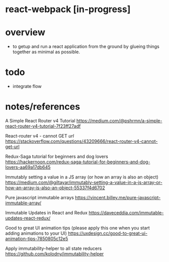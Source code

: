 # react-webpack [in-progress]

# overview
* to getup and run a react application from the ground by glueing things together as minimal as possible.

# todo
* integrate flow

# notes/references
A Simple React Router v4 Tutorial
https://medium.com/@pshrmn/a-simple-react-router-v4-tutorial-7f23ff27adf

React-router v4 - cannot GET *url*
https://stackoverflow.com/questions/43209666/react-router-v4-cannot-get-url

Redux-Saga tutorial for beginners and dog lovers
https://hackernoon.com/redux-saga-tutorial-for-beginners-and-dog-lovers-aa69a17db645

Immutably setting a value in a JS array (or how an array is also an object)
https://medium.com/@giltayar/immutably-setting-a-value-in-a-js-array-or-how-an-array-is-also-an-object-55337f4d6702

Pure javascript immutable arrays
https://vincent.billey.me/pure-javascript-immutable-array/

Immutable Updates in React and Redux
https://daveceddia.com/immutable-updates-react-redux/

Good to great UI animation tips (please apply this one when you start adding animations to your UI)
https://uxdesign.cc/good-to-great-ui-animation-tips-7850805c12e5

Apply immutability-helper to all state reducers
https://github.com/kolodny/immutability-helper
